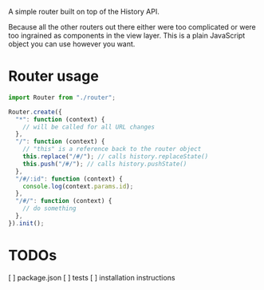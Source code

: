 A simple router built on top of the History API.

Because all the other routers out there either were too complicated or were too
ingrained as components in the view layer. This is a plain JavaScript object you
can use however you want.

# Router usage

``` JavaScript
import Router from "./router";

Router.create({
  "*": function (context) {
    // will be called for all URL changes
  },
  "/": function (context) {
    // "this" is a reference back to the router object
    this.replace("/#/"); // calls history.replaceState()
    this.push("/#/"); // calls history.pushState()
  },
  "/#/:id": function (context) {
    console.log(context.params.id);
  },
  "/#/": function (context) {
    // do something
  },
}).init();
```


# TODOs
[ ] package.json
[ ] tests
[ ] installation instructions
